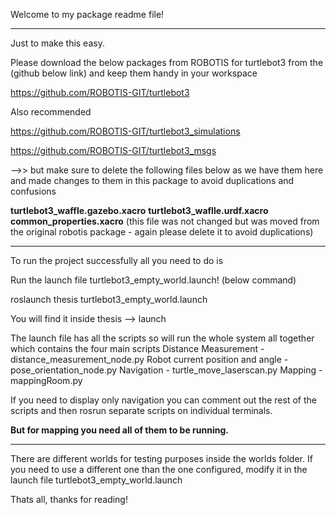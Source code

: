 Welcome to my package readme file!

*********************************************************************************************************

Just to make this easy. 

Please download the below packages from ROBOTIS for turtlebot3 from the (github below link) and keep them handy in your workspace

https://github.com/ROBOTIS-GIT/turtlebot3

Also recommended

https://github.com/ROBOTIS-GIT/turtlebot3_simulations

https://github.com/ROBOTIS-GIT/turtlebot3_msgs

-->> but make sure to delete the following files below as we have them here and made changes to them in this package to avoid duplications and confusions

**turtlebot3_waffle.gazebo.xacro**
**turtlebot3_waflle.urdf.xacro**
**common_properties.xacro** (this file was not changed but was moved from the original robotis package - again please delete it to avoid duplications)


************************************************************************************************************


To run the project successfully all you need to do is 

Run the launch file turtlebot3_empty_world.launch! (below command)

roslaunch thesis turtlebot3_empty_world.launch

You will find it inside thesis --> launch 

The launch file has all the scripts so will run the whole system all together which contains the four main scripts
Distance Measurement - distance_measurement_node.py
Robot current position and angle - pose_orientation_node.py
Navigation - turtle_move_laserscan.py
Mapping - mappingRoom.py

If you need to display only navigation you can comment out the rest of the scripts and then rosrun separate scripts on individual terminals. 

**But for mapping you need all of them to be running.**


*****************************************************************************************************************


There are different worlds for testing purposes inside the worlds folder. If you need to use a different one than the one configured, modify it in the launch file turtlebot3_empty_world.launch



Thats all, thanks for reading!

